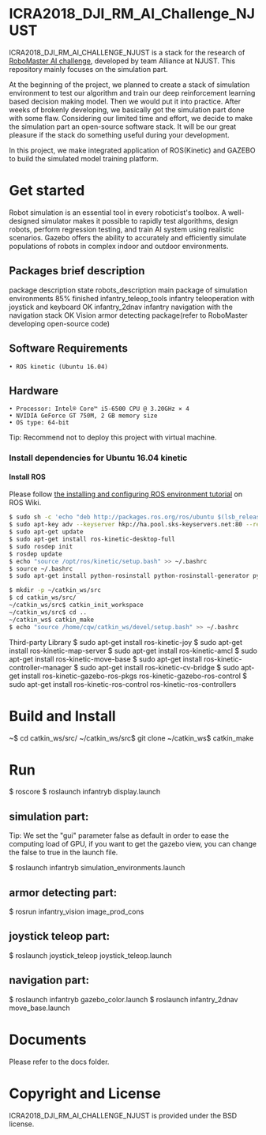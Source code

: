 # ICRA2018_DJI_RM_AI_Challenge_NJUST
ICRA2018_DJI_RM_AI_CHALLENGE_NJUST is a stack for the research of [RoboMaster AI challenge](https://www.robomaster.com/zh-CN/resource/pages/729?type=announcementSub), developed by team Alliance at NJUST. This repository mainly focuses on the simulation part.

At the beginning of the project, we planned to create a stack of simulation environment to test our algorithm and train our deep reinforcement learning based decision making model. Then we would put it into practice. After weeks of brokenly developing, we basically got the simulation part done with some flaw. Considering our limited time and effort, we decide to make the simulation part an open-source software stack. It will be our great pleasure if the stack do something useful during your development.

In this project, we make integrated application of ROS(Kinetic) and GAZEBO to build the simulated model training platform.  

# Get  started
Robot simulation is an essential tool in every roboticist's toolbox. A well-designed simulator makes it possible to rapidly test algorithms, design robots, perform regression testing, and train AI system using realistic scenarios. Gazebo offers the ability to accurately and efficiently simulate populations of robots in complex indoor and outdoor environments. 

## Packages brief description
package	description	state
robots_description	main package of simulation environments	85% finished
infantry_teleop_tools	infantry teleoperation with joystick and keyboard	OK
infantry_2dnav	infantry navigation with the navigation stack	OK
Vision	armor detecting package(refer to RoboMaster	developing
	open-source code)
## Software Requirements
	• ROS kinetic (Ubuntu 16.04)
## Hardware
	• Processor: Intel® Core™ i5-6500 CPU @ 3.20GHz × 4 
	• NVIDIA GeForce GT 750M, 2 GB memory size
	• OS type: 64-bit
Tip: Recommend not to deploy this project with virtual machine.
### Install dependencies for Ubuntu 16.04 kinetic
#### Install ROS
Please follow [the installing and configuring ROS environment tutorial](http://wiki.ros.org/kinetic/Installation/Ubuntu) on ROS Wiki.
```Bash
$ sudo sh -c 'echo "deb http://packages.ros.org/ros/ubuntu $(lsb_release -sc) main" > /etc/apt/sources.list.d/ros-latest.list'
$ sudo apt-key adv --keyserver hkp://ha.pool.sks-keyservers.net:80 --recv-key 421C365BD9FF1F717815A3895523BAEEB01FA116
$ sudo apt-get update
$ sudo apt-get install ros-kinetic-desktop-full
$ sudo rosdep init
$ rosdep update
$ echo "source /opt/ros/kinetic/setup.bash" >> ~/.bashrc
$ source ~/.bashrc
$ sudo apt-get install python-rosinstall python-rosinstall-generator python-wstool build-essential

$ mkdir -p ~/catkin_ws/src
$ cd catkin_ws/src/
~/catkin_ws/src$ catkin_init_workspace
~/catkin_ws/src$ cd ..
~/catkin_ws$ catkin_make
$ echo "source /home/cqw/catkin_ws/devel/setup.bash" >> ~/.bashrc
```
Third-party Library
$ sudo apt-get install ros-kinetic-joy
$ sudo apt-get install ros-kinetic-map-server
$ sudo apt-get install ros-kinetic-amcl
$ sudo apt-get install ros-kinetic-move-base
$ sudo apt-get install ros-kinetic-controller-manager
$ sudo apt-get install ros-kinetic-cv-bridge
$ sudo apt-get install ros-kinetic-gazebo-ros-pkgs ros-kinetic-gazebo-ros-control
$ sudo apt-get install ros-kinetic-ros-control ros-kinetic-ros-controllers

# Build and Install
~$ cd catkin_ws/src/
~/catkin_ws/src$ git clone 
~/catkin_ws$ catkin_make
# Run
$ roscore
$ roslaunch infantryb display.launch

## simulation part:
Tip: We set the "gui" parameter false as default in order to ease the computing load of GPU, if you want to get the gazebo view, you can change the false to true in the launch file.

$ roslaunch infantryb simulation_environments.launch


## armor detecting part:
$ rosrun infantry_vision image_prod_cons 




## joystick teleop part:
$ roslaunch joystick_teleop joystick_teleop.launch
 

## navigation part:
$ roslaunch infantryb gazebo_color.launch
$ roslaunch infantry_2dnav move_base.launch
 







# Documents
Please refer to the docs folder.
# Copyright and License
ICRA2018_DJI_RM_AI_CHALLENGE_NJUST is provided under the BSD license.
